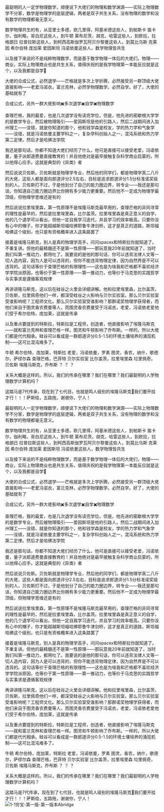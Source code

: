 最聪明的人一定学物理数学，顺便说下大佬们的物理和数学渊源——实际上物理数学不分家，数学是物理学的底层逻辑，两者是双子共生关系，没有物理的数学和没有数学的物理都毫无意义。

数学物理共生的有，从亚里士多德，欧几里得，阿基米德这些人，到帕斯卡 笛卡尔，伽利略，哥白尼这些人，到牛顿 莱布尼茨，胡克，哈雷这些人，到欧拉，拉格朗日 拉普拉斯这些人，到柯西高斯伽罗瓦阿贝尔黎曼这些人，到莫比乌斯 克莱因 希尔伯特 庞加莱 爱因斯坦 冯诺依曼这些人，数学物理皆共生

以及接下来说的不是纯粹物理数学，而是基于数学物理一体后的大佬们，物理——商业，实际上物理商业也是共生关系，值得庆祝的是我学物理第一本能反应就是这个，以及我都是自学🤔

大佬的合成公式，必然退学——芒格就是多次上学折腾，必然接受另一群顶级大佬直接影响——老爱冯诺衣，富兰克林，必然学物理数学。必然自学。好了，大佬的基础就有了

合成公式，另外一群大佬影响✖️多次退学✖️自学✖️物理数学

查理芒格，我的最爱，也是几次退学没有读完学位，但是，他先进的密歇根大学学的是数学专业，然后被物理吸引——爱因斯坦是他的引路人，然后二战期间进入加州理工——没错，就是你知道的那个，他和钱学森是校友，学的热力学和气象学——没错，就是冯诺依曼主要学科之一，复杂学科创始人之一，混沌系统和热力学第二定律。然后才是哈佛法学院

我还是那句话，你都不知道大佬们经历了什么，他可是直接可以接受老爱，冯诺依曼，量子派郎道费曼直接教育的！并且他绝对是最早接触复杂科学商业启蒙的，所以他得心应手。这就是典型的《异类》者

然后说说贝佐斯。贝佐斯就是物理学专业，然后他的同学们，都是物理学真二八斤的大佬，这些人都是面向郎道评分2.5左右，目标是追求郎道评分1.5分标准诺奖级别的人，贝佐斯打不过，于是他划分了自己的能力圈边界，转专业——我还是那句话，你知道自己能力圈边界比你拥有多少能力更重要。然后他不一定成为物理学最顶级，但物理学思维还是有的

然后说说拉里埃里森，第一性原理不是埃隆马斯克最早用的，查理芒格的非同寻常的理性是最早的，然后是拉里埃里森，比尔盖茨。拉里埃里森是真正意义的自学，他的几个退学可以看出，但他一定自我学习迭代，并且学习的效率极高。只要你没有心中的帽子，你才能超越斯坦福哈佛耶鲁牛津剑桥，这才是真正的道路，斯坦福哈佛这个级别，也只是有资格概率进入这条路罢了

接着是埃隆马斯克，别人是真的物理学高手，问问spacex和特斯拉你就知道了。不重复讲。但他的最精髓还不是第一性原理——那玩意我20年前就知道了，当时我们叫第一推动力，都用吐了。我要说的是他的那句话，你可以违背法律人文等一切人造内容，因为人是可以违背的，但你不能违背物理定律，因为自然界是不可以违背的。这句话等价于查理芒格的有限理性——这也是为啥我和芒格都不喜欢经济学学院派原因，也等价于第一性原理——第一推动力，也等价于马克思的实践哲学与实事求是遵循客观规律

再讲讲隆马斯克，这以后在硅谷之火里会详细讲解。他和拉里埃里森，比尔盖茨，贝佐斯，拉里佩奇他们一样，都深受硅谷之火影响与贝尔实验室。那么贝尔实验室受谁影响呢？工程师文化。那么贝尔实验室受谁影响？那群诺奖物理学获得者，而他们来自于图灵香农费曼等人，而图灵香农费曼受于冯诺衣，老爱，冯诺依老爱他们受于希尔伯特，庞加莱，这就是传承

以及重点要提到的特斯拉，特斯拉是工程师，创造者，他直接影响了埃隆马斯克——就和富兰克林和查理芒格一样。图灵和牛顿影响了乔布斯。一样的，所以大佬们都是代代相承。硅谷可以看成是一群郎道评分0.5-1.5的环境土壤培养的涌现机制——这可比混沌难多了。

牛顿
希尔伯特，庞加莱，特斯拉
老爱，冯诺依曼，罗素
图灵，香农，纳什，歌德尔，萨缪尔森
查理芒格，巴菲特
贝尔实验室
比尔盖茨，拉里埃里森
垃里佩奇，贝佐斯
埃隆马斯克，乔布斯
？
？
？

关系大概是这样的。所以，我们的传承在哪里？我们在哪里？我们最聪明的人学物理数学计算机吗？

这踏马是7代传承，现在到了七代目，也就是鸣人级别的埃隆马斯克🤔我们要开挂才行！！！萨斯给，五路拖，谢谢你，宁人！

最聪明的人一定学物理数学，顺便说下大佬们的物理和数学渊源——实际上物理数学不分家，数学是物理学的底层逻辑，两者是双子共生关系，没有物理的数学和没有数学的物理都毫无意义。

数学物理共生的有，从亚里士多德，欧几里得，阿基米德这些人，到帕斯卡 笛卡尔，伽利略，哥白尼这些人，到牛顿 莱布尼茨，胡克，哈雷这些人，到欧拉，拉格朗日 拉普拉斯这些人，到柯西高斯伽罗瓦阿贝尔黎曼这些人，到莫比乌斯 克莱因 希尔伯特 庞加莱 爱因斯坦 冯诺依曼这些人，数学物理皆共生

以及接下来说的不是纯粹物理数学，而是基于数学物理一体后的大佬们，物理——商业，实际上物理商业也是共生关系，值得庆祝的是我学物理第一本能反应就是这个，以及我都是自学🤔

大佬的合成公式，必然退学——芒格就是多次上学折腾，必然接受另一群顶级大佬直接影响——老爱冯诺衣，富兰克林，必然学物理数学。必然自学。好了，大佬的基础就有了

合成公式，另外一群大佬影响✖️多次退学✖️自学✖️物理数学

查理芒格，我的最爱，也是几次退学没有读完学位，但是，他先进的密歇根大学学的是数学专业，然后被物理吸引——爱因斯坦是他的引路人，然后二战期间进入加州理工——没错，就是你知道的那个，他和钱学森是校友，学的热力学和气象学——没错，就是冯诺依曼主要学科之一，复杂学科创始人之一，混沌系统和热力学第二定律。然后才是哈佛法学院

我还是那句话，你都不知道大佬们经历了什么，他可是直接可以接受老爱，冯诺依曼，量子派郎道费曼直接教育的！并且他绝对是最早接触复杂科学商业启蒙的，所以他得心应手。这就是典型的《异类》者

然后说说贝佐斯。贝佐斯就是物理学专业，然后他的同学们，都是物理学真二八斤的大佬，这些人都是面向郎道评分2.5左右，目标是追求郎道评分1.5分标准诺奖级别的人，贝佐斯打不过，于是他划分了自己的能力圈边界，转专业——我还是那句话，你知道自己能力圈边界比你拥有多少能力更重要。然后他不一定成为物理学最顶级，但物理学思维还是有的

然后说说拉里埃里森，第一性原理不是埃隆马斯克最早用的，查理芒格的非同寻常的理性是最早的，然后是拉里埃里森，比尔盖茨。拉里埃里森是真正意义的自学，他的几个退学可以看出，但他一定自我学习迭代，并且学习的效率极高。只要你没有心中的帽子，你才能超越斯坦福哈佛耶鲁牛津剑桥，这才是真正的道路，斯坦福哈佛这个级别，也只是有资格概率进入这条路罢了

接着是埃隆马斯克，别人是真的物理学高手，问问spacex和特斯拉你就知道了。不重复讲。但他的最精髓还不是第一性原理——那玩意我20年前就知道了，当时我们叫第一推动力，都用吐了。我要说的是他的那句话，你可以违背法律人文等一切人造内容，因为人是可以违背的，但你不能违背物理定律，因为自然界是不可以违背的。这句话等价于查理芒格的有限理性——这也是为啥我和芒格都不喜欢经济学学院派原因，也等价于第一性原理——第一推动力，也等价于马克思的实践哲学与实事求是遵循客观规律

再讲讲隆马斯克，这以后在硅谷之火里会详细讲解。他和拉里埃里森，比尔盖茨，贝佐斯，拉里佩奇他们一样，都深受硅谷之火影响与贝尔实验室。那么贝尔实验室受谁影响呢？工程师文化。那么贝尔实验室受谁影响？那群诺奖物理学获得者，而他们来自于图灵香农费曼等人，而图灵香农费曼受于冯诺衣，老爱，冯诺依老爱他们受于希尔伯特，庞加莱，这就是传承

以及重点要提到的特斯拉，特斯拉是工程师，创造者，他直接影响了埃隆马斯克——就和富兰克林和查理芒格一样。图灵和牛顿影响了乔布斯。一样的，所以大佬们都是代代相承。硅谷可以看成是一群郎道评分0.5-1.5的环境土壤培养的涌现机制——这可比混沌难多了。

牛顿
希尔伯特，庞加莱，特斯拉
老爱，冯诺依曼，罗素
图灵，香农，纳什，歌德尔，萨缪尔森
查理芒格，巴菲特
贝尔实验室
比尔盖茨，拉里埃里森
垃里佩奇，贝佐斯
埃隆马斯克，乔布斯
？
？
？

关系大概是这样的。所以，我们的传承在哪里？我们在哪里？我们最聪明的人学物理数学计算机吗？

这踏马是7代传承，现在到了七代目，也就是鸣人级别的埃隆马斯克🤔我们要开挂才行！！！萨斯给，五路拖，谢谢你，宁人！
![1-1穷宝-第一版-第一版本Abridge](https://github.com/xingbxinga1/xyza/assets/140168886/64454038-5c5b-4773-831c-296f34e19f7e)